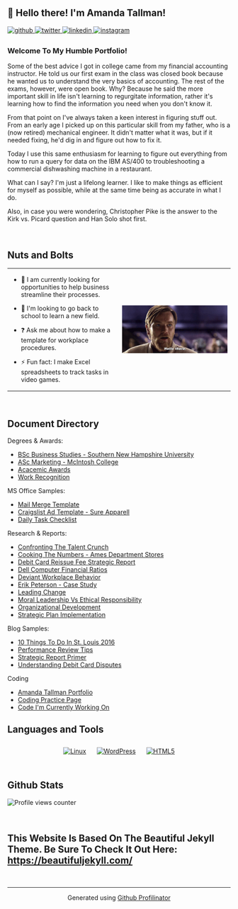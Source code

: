 ## 👋 Hello there! I'm Amanda Tallman!  
  

<a href="https://github.com/amandatallman" target="_blank">
<img src=https://img.shields.io/badge/github-%2324292e.svg?&style=for-the-badge&logo=github&logoColor=white alt=github style="margin-bottom: 5px;" />
</a>
<a href="https://twitter.com/auntieyosu" target="_blank">
<img src=https://img.shields.io/badge/twitter-%2300acee.svg?&style=for-the-badge&logo=twitter&logoColor=white alt=twitter style="margin-bottom: 5px;" />
</a>
<a href="https://linkedin.com/in/amanda-tallman" target="_blank">
<img src=https://img.shields.io/badge/linkedin-%231E77B5.svg?&style=for-the-badge&logo=linkedin&logoColor=white alt=linkedin style="margin-bottom: 5px;" />
</a>
<a href="https://instagram.com/yosukette" target="_blank">
<img src=https://img.shields.io/badge/instagram-%23000000.svg?&style=for-the-badge&logo=instagram&logoColor=white alt=instagram style="margin-bottom: 5px;" />
</a>  
  



### Welcome To My Humble Portfolio!  
Some of the best advice I got in college came from my financial accounting instructor. He told us our first exam in the class was closed book because he wanted us to understand the very basics of accounting. The rest of the exams, however, were open book. Why? Because he said the more important skill in life isn't learning to regurgitate information, rather it's learning how to find the information you need when you don't know it. 

From that point on I've always taken a keen interest in figuring stuff out. From an early age I picked up on this particular skill from my father, who is a (now retired) mechanical engineer. It didn't matter what it was, but if it needed fixing, he'd dig in and figure out how to fix it. 

Today I use this same enthusiasm for learning to figure out everything from how to run a query for data on the IBM AS/400 to troubleshooting a commercial dishwashing machine in a restaurant. 

What can I say? I'm just a lifelong learner. I like to make things as efficient for myself as possible, while at the same time being as accurate in what I do. 

Also, in case you were wondering, Christopher Pike is the answer to the Kirk vs. Picard question and Han Solo shot first.  
  

<br/>  


## Nuts and Bolts  
<table><tr><td valign="center" width="50%">

- 🔭 I am currently looking for opportunities to help business streamline their processes.  
  

- 🌱 I'm looking to go back to school to learn a new field.  
  

- ❓ Ask me about how to make a template for workplace procedures.  
  

- ⚡ Fun fact: I make Excel spreadsheets to track tasks in video games.  


</td><td valign="center" width="50%">

<div align="center">
<img src="https://raw.githubusercontent.com/amandatallman/work-samples/main/assets/star-wars-obi-wan-kenobi.gif" align="center" style="width: 100%" />
</div>  


</td></tr></table>  

<br/>  

## Document Directory
Degrees & Awards:
  - <a href="https://github.com/amandatallman/work-samples/blob/3e5e4a2c84b3f88748aa9c8cce819704e26aad1b/SNHU%20AMT.pdf">BSc Business Studies - Southern New Hampshire University
  - <a href="https://github.com/amandatallman/work-samples/blob/3e5e4a2c84b3f88748aa9c8cce819704e26aad1b/McIntosh%20AMT.pdf">ASc Marketing - McIntosh College
  - <a href="https://github.com/amandatallman/work-samples/blob/3e5e4a2c84b3f88748aa9c8cce819704e26aad1b/College%20Awards.pdf">Acacemic Awards</a>
  - <a href="https://github.com/amandatallman/work-samples/blob/3e5e4a2c84b3f88748aa9c8cce819704e26aad1b/Work%20Recognition.pdf">Work Recognition</a>

  MS Office Samples:
  - <a href="https://github.com/amandatallman/work-samples/blob/3e5e4a2c84b3f88748aa9c8cce819704e26aad1b/Template%20-%20Fax%20Document%20Mail%20Merge.pdf">Mail Merge Template</a>
  - <a href="https://github.com/amandatallman/work-samples/blob/3e5e4a2c84b3f88748aa9c8cce819704e26aad1b/Template%20-%20Sure%20Apparel%20Craigslist%20Ad.pdf">Craigslist Ad Template - Sure Apparell
  - <a href="https://github.com/amandatallman/work-samples/blob/3e5e4a2c84b3f88748aa9c8cce819704e26aad1b/Dishwasher%20Checklist.pdf">Daily Task Checklist</a>

  Research & Reports:
  - <a href="https://github.com/amandatallman/work-samples/blob/d4ce4e1fcaedd67c3a4540e4640b7b9fb2204e6e/Reports/Confronting%20the%20Talent%20Crunch.pdf">Confronting The Talent Crunch</a>
  - <a href="https://github.com/amandatallman/work-samples/blob/d4ce4e1fcaedd67c3a4540e4640b7b9fb2204e6e/Reports/Cooking%20the%20Numbers.pdf">Cooking The Numbers - Ames Department Stores</a>
  - <a href="https://github.com/amandatallman/work-samples/blob/d4ce4e1fcaedd67c3a4540e4640b7b9fb2204e6e/Reports/Debit%20Card%20Reissue%20Fees.pdf">Debit Card Reissue Fee Strategic Report</a>
  - <a href="https://github.com/amandatallman/work-samples/blob/d4ce4e1fcaedd67c3a4540e4640b7b9fb2204e6e/Reports/Dell%20Computers%20Financial%20Ratios.pdf">Dell Computer Financial Ratios</a>
  - <a href="https://github.com/amandatallman/work-samples/blob/d4ce4e1fcaedd67c3a4540e4640b7b9fb2204e6e/Reports/Deviant%20Workplace%20Behavior.pdf">Deviant Workplace Behavior</a>
  - <a href="https://github.com/amandatallman/work-samples/blob/d4ce4e1fcaedd67c3a4540e4640b7b9fb2204e6e/Reports/Erik%20Peterson%20Case%20Study.pdf">Erik Peterson - Case Study</a>
  - <a href="https://github.com/amandatallman/work-samples/blob/d4ce4e1fcaedd67c3a4540e4640b7b9fb2204e6e/Reports/Leading%20Change%20Report.pdf">Leading Change</a>
  - <a href="https://github.com/amandatallman/work-samples/blob/d4ce4e1fcaedd67c3a4540e4640b7b9fb2204e6e/Reports/Moral%20Leadership%20vs%20Ethical%20Responsibility.pdf">Moral Leadership Vs Ethical Responsibility</a>
  - <a href="https://github.com/amandatallman/work-samples/blob/d4ce4e1fcaedd67c3a4540e4640b7b9fb2204e6e/Reports/Organizational%20Development.pdf">Organizational Development</a>
  - <a href="https://github.com/amandatallman/work-samples/blob/d4ce4e1fcaedd67c3a4540e4640b7b9fb2204e6e/Reports/Strategic%20Plan%20Implimentation.pdf">Strategic Plan Implementation</a>
  
  Blog Samples:
  - <a href="https://github.com/amandatallman/work-samples/blob/d4ce4e1fcaedd67c3a4540e4640b7b9fb2204e6e/blogs/Blog%20-%2010%20Things%20To%20Do%20In%20St%20Louis%20Apr%202016.pdf">10 Things To Do In St. Louis 2016</a>
  - <a href="https://github.com/amandatallman/work-samples/blob/d4ce4e1fcaedd67c3a4540e4640b7b9fb2204e6e/blogs/Blog%20-%20Perormance%20Review%20Tips.pdf">Performance Review Tips</a>
  - <a href="https://github.com/amandatallman/work-samples/blob/d4ce4e1fcaedd67c3a4540e4640b7b9fb2204e6e/blogs/Blog%20-%20A%20Primer%20for%20Writing%20Strategic%20Reports.pdf">Strategic Report Primer</a>
  - <a href="https://github.com/amandatallman/work-samples/blob/d4ce4e1fcaedd67c3a4540e4640b7b9fb2204e6e/blogs/Blog%20-%20Understanding%20Debit%20Card%20Disputes.pdf">Understanding Debit Card Disputes</a>

Coding
- <a href="https://amandatallman.github.io/">Amanda Tallman Portfolio</a>
- <a href="https://amandatallman.github.io/practice/">Coding Practice Page</a>
- <a href="https://github.com/amandatallman/amandatallman.github.io/blob/28c360e3d6233a139563372facec5ce0fe1e52a2/practice.md">Code I'm Currently Working On</a>




## Languages and Tools  
<div align="center">  
<a href="https://www.linux.org/" target="_blank"><img style="margin: 10px" src="https://profilinator.rishav.dev/skills-assets/linux-original.svg" alt="Linux" height="25" /></a>  
<a href="https://wordpress.com/" target="_blank"><img style="margin: 10px" src="https://profilinator.rishav.dev/skills-assets/wordpress.png" alt="WordPress" height="25" /></a>  
<a href="https://en.wikipedia.org/wiki/HTML5" target="_blank"><img style="margin: 10px" src="https://profilinator.rishav.dev/skills-assets/html5-original-wordmark.svg" alt="HTML5" height="25" /></a>  
</div>  

<br/>  


## Github Stats  
![Profile views counter](https://komarev.com/ghpvc/?username=amandatallman&&style=flat-square)  
  

<br/>  

## This Website Is Based On The Beautiful Jekyll Theme. Be Sure To Check It Out Here: https://beautifuljekyll.com/

<br />

----
<div align="center">Generated using <a href="https://profilinator.rishav.dev/" target="_blank">Github Profilinator</a></div>